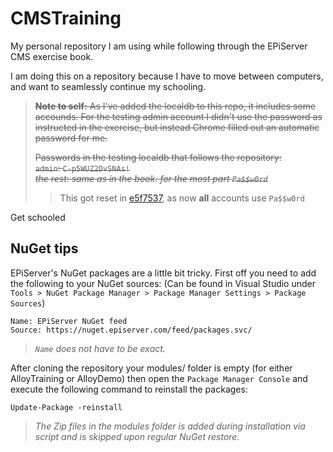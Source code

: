 # CMSTraining

My personal repository I am using while following through the EPiServer CMS exercise book.

I am doing this on a repository because I have to move between computers, and want to seamlessly continue my schooling.

> ~~**Note to self:** As I've added the localdb to this repo, it includes some accounds.
> For the testing admin account I didn't use the password as instructed in the exercise, but instead Chrome filled out an automatic password for me.~~
>
> ~~Passwords in the testing localdb that follows the repository:  
> `admin`: `C-p5WUZ2DvSNAs!`  
> _the rest_: _same as in the book. for the most part `Pa$$w0rd`_~~
>
> > This got reset in [e5f7537](https://github.com/jilleJr/CMSTraining/commit/e5f7537b59805f167f0893d094ac820eb571a0cc),
> > as now __all__ accounts use `Pa$$w0rd`

Get schooled

## NuGet tips

EPiServer's NuGet packages are a little bit tricky. First off you need to add the following to your NuGet sources:
(Can be found in Visual Studio under `Tools > NuGet Package Manager > Package Manager Settings > Package Sources`)

```
Name: EPiServer NuGet feed
Source: https://nuget.episerver.com/feed/packages.svc/
```

> _`Name` does not have to be exact._

After cloning the repository your modules/ folder is empty (for either AlloyTraining or AlloyDemo)
then open the `Package Manager Console` and execute the following command to reinstall the packages:

```
Update-Package -reinstall
```

> _The Zip files in the modules folder is added during installation via script and is skipped upon regular NuGet restore._
